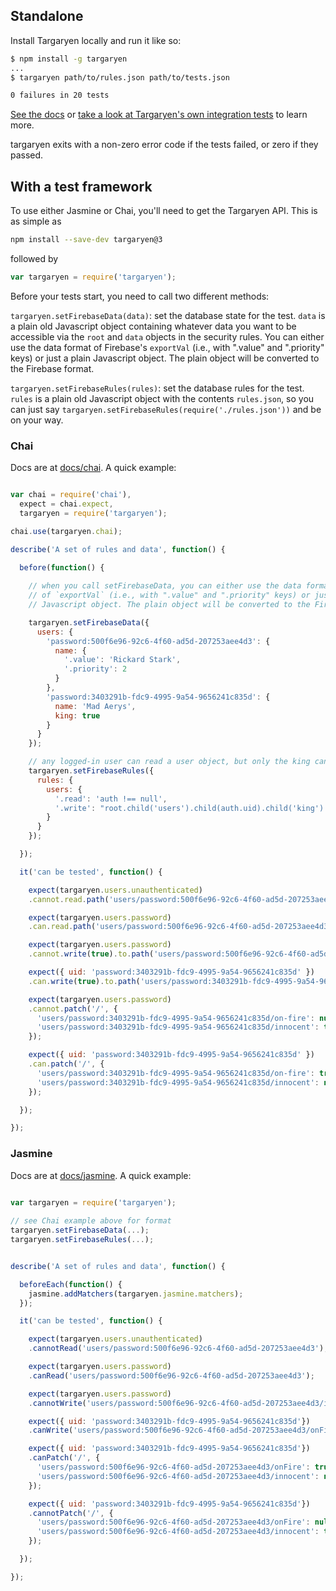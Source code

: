 

## Standalone

Install Targaryen locally and run it like so:

```bash
$ npm install -g targaryen
...
$ targaryen path/to/rules.json path/to/tests.json

0 failures in 20 tests
```

[See the docs](https://github.com/goldibex/targaryen/blob/master/docs/targaryen) or [take a look at Targaryen's own integration tests](https://github.com/goldibex/targaryen/blob/master/test/integration/tests.json) to learn more.

targaryen exits with a non-zero error code if the tests failed, or zero if they passed.

## With a test framework

To use either Jasmine or Chai, you'll need to get the Targaryen API. This is as
simple as

```bash
npm install --save-dev targaryen@3
```

followed by

```js
var targaryen = require('targaryen');
```

Before your tests start, you need to call two different methods:

`targaryen.setFirebaseData(data)`: set the database state for the test. `data` is a plain old Javascript object containing whatever data you want to be accessible via the `root` and `data` objects in the security rules. You can either use the data format of Firebase's `exportVal` (i.e., with ".value" and ".priority" keys) or just a plain Javascript object. The plain object will be converted to the Firebase format. 

`targaryen.setFirebaseRules(rules)`: set the database rules for the test. `rules` is a plain old Javascript object with the contents `rules.json`, so you can just say `targaryen.setFirebaseRules(require('./rules.json'))` and be on your way.

### Chai

Docs are at [docs/chai](https://github.com/goldibex/targaryen/blob/master/docs/chai). A quick example:

```js

var chai = require('chai'),
  expect = chai.expect,
  targaryen = require('targaryen');

chai.use(targaryen.chai);

describe('A set of rules and data', function() {

  before(function() {
    
    // when you call setFirebaseData, you can either use the data format
    // of `exportVal` (i.e., with ".value" and ".priority" keys) or just a plain
    // Javascript object. The plain object will be converted to the Firebase format.

    targaryen.setFirebaseData({
      users: {
        'password:500f6e96-92c6-4f60-ad5d-207253aee4d3': {
          name: {
            '.value': 'Rickard Stark',
            '.priority': 2
          }
        },
        'password:3403291b-fdc9-4995-9a54-9656241c835d': {
          name: 'Mad Aerys',
          king: true
        }
      }
    });

    // any logged-in user can read a user object, but only the king can write them!
    targaryen.setFirebaseRules({
      rules: {
        users: {
          '.read': 'auth !== null',
          '.write': "root.child('users').child(auth.uid).child('king').val() === true"
        }
      }
    });

  });

  it('can be tested', function() {

    expect(targaryen.users.unauthenticated)
    .cannot.read.path('users/password:500f6e96-92c6-4f60-ad5d-207253aee4d3');

    expect(targaryen.users.password)
    .can.read.path('users/password:500f6e96-92c6-4f60-ad5d-207253aee4d3');

    expect(targaryen.users.password)
    .cannot.write(true).to.path('users/password:500f6e96-92c6-4f60-ad5d-207253aee4d3/innocent');

    expect({ uid: 'password:3403291b-fdc9-4995-9a54-9656241c835d' })
    .can.write(true).to.path('users/password:3403291b-fdc9-4995-9a54-9656241c835d/on-fire');

    expect(targaryen.users.password)
    .cannot.patch('/', {
      'users/password:3403291b-fdc9-4995-9a54-9656241c835d/on-fire': null,
      'users/password:3403291b-fdc9-4995-9a54-9656241c835d/innocent': true
    });

    expect({ uid: 'password:3403291b-fdc9-4995-9a54-9656241c835d' })
    .can.patch('/', {
      'users/password:3403291b-fdc9-4995-9a54-9656241c835d/on-fire': true,
      'users/password:3403291b-fdc9-4995-9a54-9656241c835d/innocent': null
    });

  });

});

```

### Jasmine

Docs are at [docs/jasmine](https://github.com/goldibex/targaryen/blob/master/docs/jasmine). A quick example:

```js
  
var targaryen = require('targaryen');

// see Chai example above for format
targaryen.setFirebaseData(...);
targaryen.setFirebaseRules(...);


describe('A set of rules and data', function() {

  beforeEach(function() {
    jasmine.addMatchers(targaryen.jasmine.matchers);    
  });

  it('can be tested', function() {

    expect(targaryen.users.unauthenticated)
    .cannotRead('users/password:500f6e96-92c6-4f60-ad5d-207253aee4d3');

    expect(targaryen.users.password)
    .canRead('users/password:500f6e96-92c6-4f60-ad5d-207253aee4d3');

    expect(targaryen.users.password)
    .cannotWrite('users/password:500f6e96-92c6-4f60-ad5d-207253aee4d3/innocent', true);

    expect({ uid: 'password:3403291b-fdc9-4995-9a54-9656241c835d'})
    .canWrite('users/password:500f6e96-92c6-4f60-ad5d-207253aee4d3/onFire', true);

    expect({ uid: 'password:3403291b-fdc9-4995-9a54-9656241c835d'})
    .canPatch('/', {
      'users/password:500f6e96-92c6-4f60-ad5d-207253aee4d3/onFire': true,
      'users/password:500f6e96-92c6-4f60-ad5d-207253aee4d3/innocent': null
    });

    expect({ uid: 'password:3403291b-fdc9-4995-9a54-9656241c835d'})
    .cannotPatch('/', {
      'users/password:500f6e96-92c6-4f60-ad5d-207253aee4d3/onFire': null,
      'users/password:500f6e96-92c6-4f60-ad5d-207253aee4d3/innocent': true
    });

  });

});

```
